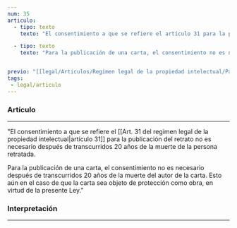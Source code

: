 ```yaml
---
num: 35
articulo: 
  - tipo: texto
    texto: "El consentimiento a que se refiere el artículo 31 para la publicación del retrato no es necesario después de transcurridos 20 años de la muerte de la persona retratada."

  - tipo: texto
    texto: "Para la publicación de una carta, el consentimiento no es necesario después de transcurridos 20 años de la muerte del autor de la carta. Esto aún en el caso de que la carta sea objeto de protección como obra, en virtud de la presente Ley."


previo: "[[legal/Articulos/Regimen legal de la propiedad intelectual/Parte 3/Parte 3, Disposiciones especiales.md|Parte 3, Disposiciones especiales]]"
tags: 
 - legal/articulo
---
```

### Artículo
---
"El consentimiento a que se refiere el [[Art. 31 del regimen legal de la propiedad intelectual|artículo 31]] para la publicación del retrato no es necesario después de transcurridos 20 años de la muerte de la persona retratada.

Para la publicación de una carta, el consentimiento no es necesario después de transcurridos 20 años de la muerte del autor de la carta. Esto aún en el caso de que la carta sea objeto de protección como obra, en virtud de la presente Ley."

### Interpretación
---
